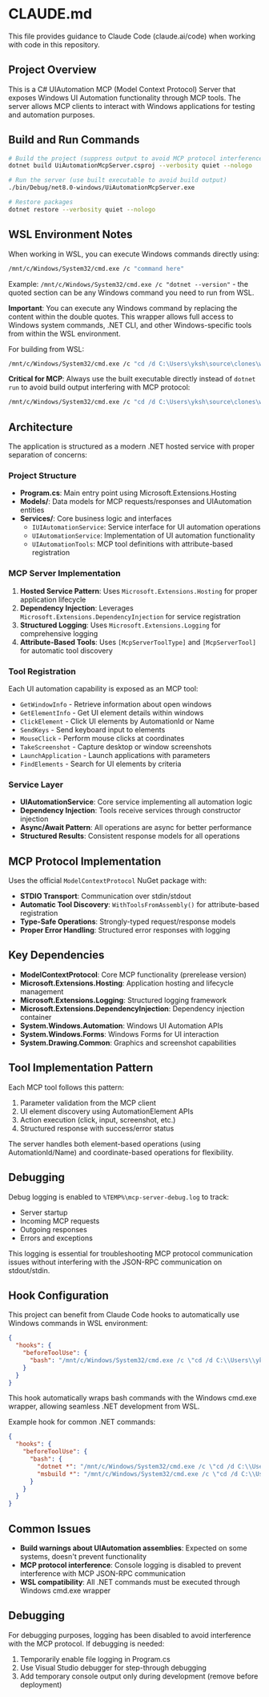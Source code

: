 # CLAUDE.md

This file provides guidance to Claude Code (claude.ai/code) when working with code in this repository.

## Project Overview

This is a C# UIAutomation MCP (Model Context Protocol) Server that exposes Windows UI Automation functionality through MCP tools. The server allows MCP clients to interact with Windows applications for testing and automation purposes.

## Build and Run Commands

```bash
# Build the project (suppress output to avoid MCP protocol interference)
dotnet build UiAutomationMcpServer.csproj --verbosity quiet --nologo

# Run the server (use built executable to avoid build output)
./bin/Debug/net8.0-windows/UiAutomationMcpServer.exe

# Restore packages
dotnet restore --verbosity quiet --nologo
```

## WSL Environment Notes

When working in WSL, you can execute Windows commands directly using:
```bash
/mnt/c/Windows/System32/cmd.exe /c "command here"
```
Example: `/mnt/c/Windows/System32/cmd.exe /c "dotnet --version"` - the quoted section can be any Windows command you need to run from WSL.

**Important**: You can execute any Windows command by replacing the content within the double quotes. This wrapper allows full access to Windows system commands, .NET CLI, and other Windows-specific tools from within the WSL environment.

For building from WSL:
```bash
/mnt/c/Windows/System32/cmd.exe /c "cd /d C:\Users\yksh\source\clones\win-UIAutomation-mcp && dotnet build UiAutomationMcpServer.csproj --verbosity quiet --nologo"
```

**Critical for MCP**: Always use the built executable directly instead of `dotnet run` to avoid build output interfering with MCP protocol:
```bash
/mnt/c/Windows/System32/cmd.exe /c "cd /d C:\Users\yksh\source\clones\win-UIAutomation-mcp && .\\bin\\Debug\\net8.0-windows\\UiAutomationMcpServer.exe"
```

## Architecture

The application is structured as a modern .NET hosted service with proper separation of concerns:

### **Project Structure**
- **Program.cs**: Main entry point using Microsoft.Extensions.Hosting
- **Models/**: Data models for MCP requests/responses and UIAutomation entities
- **Services/**: Core business logic and interfaces
  - `IUIAutomationService`: Service interface for UI automation operations
  - `UIAutomationService`: Implementation of UI automation functionality
  - `UIAutomationTools`: MCP tool definitions with attribute-based registration

### **MCP Server Implementation**
1. **Hosted Service Pattern**: Uses `Microsoft.Extensions.Hosting` for proper application lifecycle
2. **Dependency Injection**: Leverages `Microsoft.Extensions.DependencyInjection` for service registration
3. **Structured Logging**: Uses `Microsoft.Extensions.Logging` for comprehensive logging
4. **Attribute-Based Tools**: Uses `[McpServerToolType]` and `[McpServerTool]` for automatic tool discovery

### **Tool Registration**
Each UI automation capability is exposed as an MCP tool:
- `GetWindowInfo` - Retrieve information about open windows
- `GetElementInfo` - Get UI element details within windows
- `ClickElement` - Click UI elements by AutomationId or Name
- `SendKeys` - Send keyboard input to elements
- `MouseClick` - Perform mouse clicks at coordinates
- `TakeScreenshot` - Capture desktop or window screenshots
- `LaunchApplication` - Launch applications with parameters
- `FindElements` - Search for UI elements by criteria

### **Service Layer**
- **UIAutomationService**: Core service implementing all automation logic
- **Dependency Injection**: Tools receive services through constructor injection
- **Async/Await Pattern**: All operations are async for better performance
- **Structured Results**: Consistent response models for all operations

## MCP Protocol Implementation

Uses the official `ModelContextProtocol` NuGet package with:
- **STDIO Transport**: Communication over stdin/stdout
- **Automatic Tool Discovery**: `WithToolsFromAssembly()` for attribute-based registration
- **Type-Safe Operations**: Strongly-typed request/response models
- **Proper Error Handling**: Structured error responses with logging

## Key Dependencies

- **ModelContextProtocol**: Core MCP functionality (prerelease version)
- **Microsoft.Extensions.Hosting**: Application hosting and lifecycle management
- **Microsoft.Extensions.Logging**: Structured logging framework
- **Microsoft.Extensions.DependencyInjection**: Dependency injection container
- **System.Windows.Automation**: Windows UI Automation APIs
- **System.Windows.Forms**: Windows Forms for UI interaction
- **System.Drawing.Common**: Graphics and screenshot capabilities

## Tool Implementation Pattern

Each MCP tool follows this pattern:
1. Parameter validation from the MCP client
2. UI element discovery using AutomationElement APIs
3. Action execution (click, input, screenshot, etc.)
4. Structured response with success/error status

The server handles both element-based operations (using AutomationId/Name) and coordinate-based operations for flexibility.

## Debugging

Debug logging is enabled to `%TEMP%\mcp-server-debug.log` to track:
- Server startup
- Incoming MCP requests
- Outgoing responses
- Errors and exceptions

This logging is essential for troubleshooting MCP protocol communication issues without interfering with the JSON-RPC communication on stdout/stdin.

## Hook Configuration

This project can benefit from Claude Code hooks to automatically use Windows commands in WSL environment:

```json
{
  "hooks": {
    "beforeToolUse": {
      "bash": "/mnt/c/Windows/System32/cmd.exe /c \"cd /d C:\\Users\\yksh\\source\\clones\\win-UIAutomation-mcp && $COMMAND\""
    }
  }
}
```

This hook automatically wraps bash commands with the Windows cmd.exe wrapper, allowing seamless .NET development from WSL.

Example hook for common .NET commands:
```json
{
  "hooks": {
    "beforeToolUse": {
      "bash": {
        "dotnet *": "/mnt/c/Windows/System32/cmd.exe /c \"cd /d C:\\Users\\yksh\\source\\clones\\win-UIAutomation-mcp && dotnet $ARGS\"",
        "msbuild *": "/mnt/c/Windows/System32/cmd.exe /c \"cd /d C:\\Users\\yksh\\source\\clones\\win-UIAutomation-mcp && msbuild $ARGS\""
      }
    }
  }
}
```

## Common Issues

- **Build warnings about UIAutomation assemblies**: Expected on some systems, doesn't prevent functionality
- **MCP protocol interference**: Console logging is disabled to prevent interference with MCP JSON-RPC communication
- **WSL compatibility**: All .NET commands must be executed through Windows cmd.exe wrapper

## Debugging

For debugging purposes, logging has been disabled to avoid interference with the MCP protocol. If debugging is needed:
1. Temporarily enable file logging in Program.cs
2. Use Visual Studio debugger for step-through debugging
3. Add temporary console output only during development (remove before deployment)